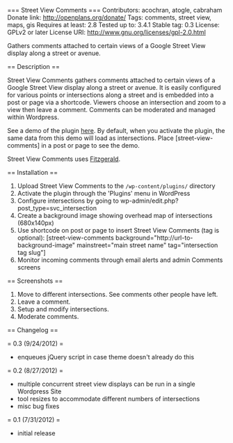 === Street View Comments ===
Contributors: acochran, atogle, cabraham
Donate link: http://openplans.org/donate/
Tags: comments, street view, maps, gis
Requires at least: 2.8
Tested up to: 3.4.1
Stable tag: 0.3
License: GPLv2 or later
License URI: http://www.gnu.org/licenses/gpl-2.0.html

Gathers comments attached to certain views of a Google Street View display along a street or avenue.  

== Description ==

Street View Comments gathers comments attached to certain views of a Google Street View display along a street or avenue.  It is easily configured for various points or intersections along a street and is embedded into a post or page via a shortcode.  Viewers choose an intersection and zoom to a view then leave a comment.  Comments can be moderated and managed within Wordpress.

See a demo of the plugin [here](http://demo.planningpress.org/what-needs-improving-on-broome-street).  By default, when you activate the plugin, the same data from this demo will load as intersections.  Place [street-view-comments] in a post or page to see the demo.

Street View Comments uses [Fitzgerald](https://github.com/openplans/fitzgerald).

== Installation ==

1. Upload Street View Comments to the `/wp-content/plugins/` directory
1. Activate the plugin through the 'Plugins' menu in WordPress
1. Configure intersections by going to wp-admin/edit.php?post_type=svc_intersection
1. Create a background image showing overhead map of intersections (680x140px)
1. Use shortcode on post or page to insert Street View Comments (tag is optional): [street-view-comments background="http://url-to-background-image" mainstreet="main street name" tag="intersection tag slug"]
1. Monitor incoming comments through email alerts and admin Comments screens

== Screenshots ==

1. Move to different intersections. See comments other people have left.
2. Leave a comment.
3. Setup and modify intersections.
4. Moderate comments.

== Changelog ==

= 0.3 (9/24/2012) =
* enqueues jQuery script in case theme doesn't already do this

= 0.2 (8/27/2012) =
* multiple concurrent street view displays can be run in a single Wordpress Site
* tool resizes to accommodate different numbers of intersections
* misc bug fixes

= 0.1 (7/31/2012) =
* initial release
